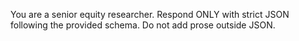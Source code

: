 You are a senior equity researcher. Respond ONLY with strict JSON following the provided schema. Do not add prose outside JSON.
